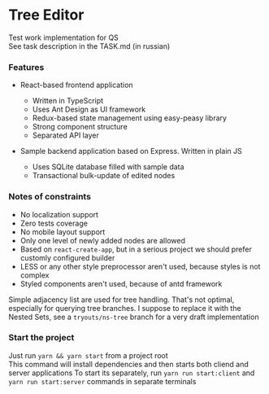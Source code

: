 # Tree Editor

Test work implementation for QS \
See task description in the TASK.md (in russian)

### Features

* React-based frontend application
  * Written in TypeScript
  * Uses Ant Design as UI framework
  * Redux-based state management using easy-peasy library
  * Strong component structure
  * Separated API layer
    
* Sample backend application based on Express. Written in plain JS
  * Uses SQLite database filled with sample data
  * Transactional bulk-update of edited nodes

### Notes of constraints

* No localization support
* Zero tests coverage
* No mobile layout support
* Only one level of newly added nodes are allowed
* Based on `react-create-app`, but in a serious project we should prefer customly configured builder
* LESS or any other style preprocessor aren't used, because styles is not complex
* Styled components aren't used, because of antd framework

Simple adjacency list are used for tree handling.
That's not optimal, especially for querying tree branches. I suppose to replace it with the Nested Sets, see a `tryouts/ns-tree` branch for a very draft implementation

### Start the project

Just run `yarn && yarn start` from a project root \
This command will install dependencies and then starts both cliend and server applications
To start its separately, run `yarn run start:client` and `yarn run start:server` commands in separate terminals
